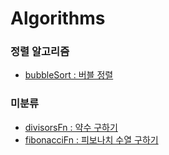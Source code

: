 # Algorithms

### 정렬 알고리즘
- [bubbleSort : 버블 정렬](bubbleSort.js)

### 미분류
- [divisorsFn : 약수 구하기](divisorsFn.js)
- [fibonacciFn : 피보나치 수열 구하기](fibonacciFn.js)